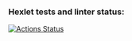 ### Hexlet tests and linter status:
[![Actions Status](https://github.com/Kamstrim/php-project-45/workflows/hexlet-check/badge.svg)](https://github.com/Kamstrim/php-project-45/actions)